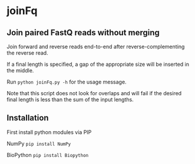 joinFq
======

Join paired FastQ reads without merging
---------------------------------------

Join forward and reverse reads end-to-end after reverse-complementing
the reverse read.

If a final length is specified, a gap of the appropriate size will be
inserted in the middle.

Run `python joinFq.py -h` for the usage message.

Note that this script does not look for overlaps and will fail if the
desired final length is less than the sum of the input lengths.

Installation
------------

First install python modules via PIP

NumPy
`pip install NumPy`

BioPython
`pip install Biopython`
